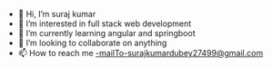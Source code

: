 - 👋 Hi, I’m suraj kumar
- 👀 I’m interested in full stack web development
- 🌱 I’m currently learning angular and springboot
- 💞️ I’m looking to collaborate on anything
- 📫 How to reach me -mailTo-surajkumardubey27499@gmail.com

<!---
surajnovopay/surajnovopay is a ✨ special ✨ repository because its `README.md` (this file) appears on your GitHub profile.
You can click the Preview link to take a look at your changes.
--->
